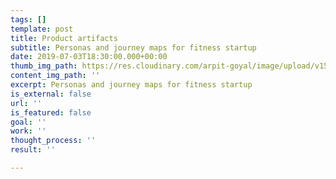 ```yaml
---
tags: []
template: post
title: Product artifacts
subtitle: Personas and journey maps for fitness startup
date: 2019-07-03T18:30:00.000+00:00
thumb_img_path: https://res.cloudinary.com/arpit-goyal/image/upload/v1562772588/4.jpg
content_img_path: ''
excerpt: Personas and journey maps for fitness startup
is_external: false
url: ''
is_featured: false
goal: ''
work: ''
thought_process: ''
result: ''

---
```

